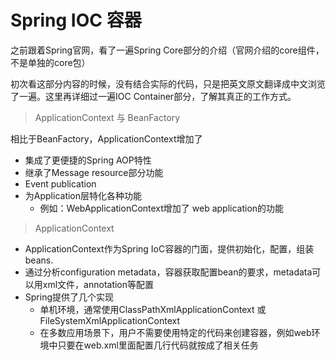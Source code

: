 # Spring IOC 容器


之前跟着Spring官网，看了一遍Spring Core部分的介绍（官网介绍的core组件，不是单独的core包）

初次看这部分内容的时候，没有结合实际的代码，只是把英文原文翻译成中文浏览了一遍。这里再详细过一遍IOC Container部分，了解其真正的工作方式。

> ApplicationContext 与 BeanFactory

相比于BeanFactory，ApplicationContext增加了

- 集成了更便捷的Spring AOP特性
- 继承了Message resource部分功能
- Event publication
- 为Application层特化各种功能
  - 例如：WebApplicationContext增加了 web application的功能

> ApplicationContext

- ApplicationContext作为Spring IoC容器的门面，提供初始化，配置，组装beans. 
- 通过分析configuration metadata，容器获取配置bean的要求，metadata可以用xml文件，annotation等配置
- Spring提供了几个实现
  - 单机环境，通常使用ClassPathXmlApplicationContext 或 FileSystemXmlApplicationContext
  - 在多数应用场景下，用户不需要使用特定的代码来创建容器，例如web环境中只要在web.xml里面配置几行代码就按成了相关任务

